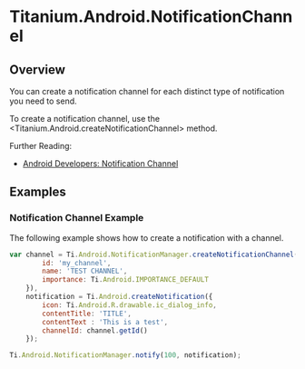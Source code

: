# Titanium.Android.NotificationChannel

<TypeHeader/>

## Overview

You can create a notification channel for each distinct type of notification you need to send.

To create a notification channel, use the <Titanium.Android.createNotificationChannel> method.

Further Reading:

  * [Android Developers: Notification Channel](https://developer.android.com/reference/android/app/NotificationChannel.html)

## Examples

### Notification Channel Example

The following example shows how to create a notification with a channel.

``` js
var channel = Ti.Android.NotificationManager.createNotificationChannel({
        id: 'my_channel',
        name: 'TEST CHANNEL',
        importance: Ti.Android.IMPORTANCE_DEFAULT
    }),
    notification = Ti.Android.createNotification({
        icon: Ti.Android.R.drawable.ic_dialog_info,
        contentTitle: 'TITLE',
        contentText : 'This is a test',
        channelId: channel.getId()
    });

Ti.Android.NotificationManager.notify(100, notification);
```


<ApiDocs/>
